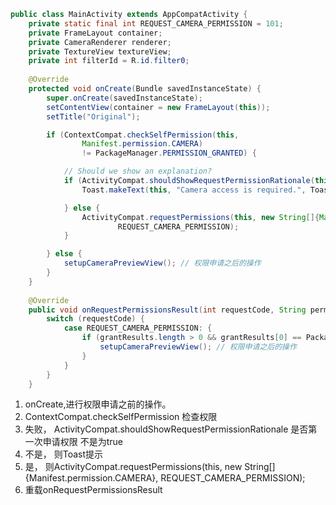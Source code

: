 ```java
public class MainActivity extends AppCompatActivity {
    private static final int REQUEST_CAMERA_PERMISSION = 101;
    private FrameLayout container;
    private CameraRenderer renderer;
    private TextureView textureView;
    private int filterId = R.id.filter0;
    
    @Override
    protected void onCreate(Bundle savedInstanceState) {
        super.onCreate(savedInstanceState);
        setContentView(container = new FrameLayout(this));
        setTitle("Original");

        if (ContextCompat.checkSelfPermission(this,
                Manifest.permission.CAMERA)
                != PackageManager.PERMISSION_GRANTED) {

            // Should we show an explanation?
            if (ActivityCompat.shouldShowRequestPermissionRationale(this, Manifest.permission.CAMERA)) {
                Toast.makeText(this, "Camera access is required.", Toast.LENGTH_SHORT).show();

            } else {
                ActivityCompat.requestPermissions(this, new String[]{Manifest.permission.CAMERA},
                        REQUEST_CAMERA_PERMISSION);
            }

        } else {
            setupCameraPreviewView(); // 权限申请之后的操作
        }
    }
    
    @Override
    public void onRequestPermissionsResult(int requestCode, String permissions[], int[] grantResults) {
        switch (requestCode) {
            case REQUEST_CAMERA_PERMISSION: {
                if (grantResults.length > 0 && grantResults[0] == PackageManager.PERMISSION_GRANTED) {
                    setupCameraPreviewView(); // 权限申请之后的操作
                }
            }
        }
    }
```
1. onCreate,进行权限申请之前的操作。
1. ContextCompat.checkSelfPermission 检查权限
1. 失败， ActivityCompat.shouldShowRequestPermissionRationale 是否第一次申请权限 不是为true
1. 不是， 则Toast提示
1. 是， 则ActivityCompat.requestPermissions(this, new String[]{Manifest.permission.CAMERA}, REQUEST_CAMERA_PERMISSION);
1. 重载onRequestPermissionsResult
